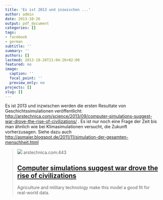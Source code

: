 ```yaml
---
title: 'Es ist 2013 und inzwischen ...'
author: admin
date: 2013-10-26
output: pdf_document
categories: []
tags:
- facebook
- german
subtitle: ''
summary: ''
authors: []
lastmod: 2013-10-26T21:04:26+02:00
featured: no
image:
  caption: ''
  focal_point: ''
  preview_only: no
projects: []
slug: []
---
```

Es ist 2013 und inzwischen werden die ersten Resultate von Geschichtssimulationen veröffentlicht: http://arstechnica.com/science/2013/09/computer-simulations-suggest-war-drove-the-rise-of-civilizations/ . Es ist nur noch eine Frage der Zeit bis man ähnlich wie bei Klimasimulationen versucht, die Zukunft vorherzusagen. Siehe dazu auch http://asmaier.blogspot.de/2011/11/simulation-der-gesamten-menschheit.html
> [![](https://cdn.arstechnica.net/wp-content/uploads/2013/09/128582806_27f1a0f3a1_o-640x215.jpg)](http://arstechnica.com/science/2013/09/computer-simulations-suggest-war-drove-the-rise-of-civilizations/)
> arstechnica.com:443
> ## [Computer simulations suggest war drove the rise of civilizations](http://arstechnica.com/science/2013/09/computer-simulations-suggest-war-drove-the-rise-of-civilizations/)
>
>Agriculture and military technology make this model a good fit for real-world data.

